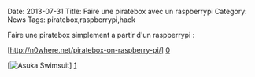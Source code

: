 Date: 2013-07-31
Title: Faire une piratebox avec un raspberrypi
Category: News
Tags: piratebox,raspberrypi,hack


[0]: http://n0where.net/piratebox-on-raspberry-pi/
[1]: http://bussiere.github.io/RapidNews/static/images/3d.png "Grande Version"

Faire une piratebox simplement a partir d'un raspberrypi :



[http://n0where.net/piratebox-on-raspberry-pi/] [0] 


[![Asuka Swimsuit](http://bussiere.github.io/RapidNews/static/images/piratebox.jpg)] [1] 

